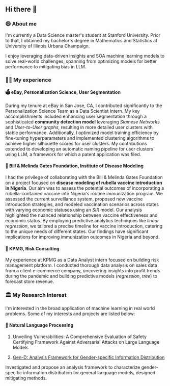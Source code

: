 ## Hi there 👋

<!--
**weianyin/weianyin** is a ✨ _special_ ✨ repository because its `README.md` (this file) appears on your GitHub profile.

Here are some ideas to get you started:

- 🔭 I’m currently working on ...
- 🌱 I’m currently learning ...
- 👯 I’m looking to collaborate on ...
- 🤔 I’m looking for help with ...
- 💬 Ask me about ...
- 📫 How to reach me: ...
- 😄 Pronouns: ...
- ⚡ Fun fact: ...
-->
### :smile: About me
I'm currently a Data Science master's student at Stanford University. Prior to that, I obtained my bachelor's degree in Mathematics and Statistics at University of Illinois Urbana Champaign.

I enjoy leveraging data-driven insights and SOA machine learning models to solve real-world challenges, spanning from optimizing models for better performance to mitigating bias in LLM.

### :running_woman: My experience
#### :ballot_box: eBay, Personalization Science, User Segmentation
During my tenure at eBay in San Jose, CA, I contributed significantly to the Personalization Science Team as a Data Scientist Intern. My key accomplishments included enhancing user segmentation through a sophisticated __community detection model__ leveraging _Siamese Networks_ and _User-to-User graphs_, resulting in more detailed user clusters with stable performance. Additionally, I optimized model training efficiency by fine-tuning hyperparameters and implemented clustering algorithms to achieve higher silhouette scores for user clusters. My contributions extended to developing an automatic naming pipeline for user clusters using LLM, a framework for which a patent application was filed.

#### :syringe: Bill & Melinda Gates Foundation, Institute of Disease Modeling
I had the privilege of collaborating with the Bill & Melinda Gates Foundation on a project focused on __disease modeling of rubella vaccine introduction in Nigeria__. Our aim was to assess the potential outcomes of incorporating a rubella-contained vaccine into Nigeria's routine immunization program. We assessed the current surveillance system, proposed new vaccine introduction strategies, and modeled vaccination scenarios across states with varying economic statuses using an _SIR_ model. Our analysis highlighted the nuanced relationship between vaccine effectiveness and economic status. By employing predictive analytics techniques like _linear regression_, we tailored a precise timeline for vaccine introduction, catering to the unique needs of different states. Our findings have significant implications for improving immunization outcomes in Nigeria and beyond.

#### :necktie: KPMG, Risk Consulting
My experience at KPMG as a Data Analyst intern focused on building risk management platform. I conducted thorough data analysis on sales data from a client e-commerce company, uncovering insights into profit trends during the pandemic and building predictive models (_regression_, _tree_) to forecast store revenue.

### :classical_building:	My Research Interest
I'm interested in the broad application of machine learning in real world problems. Some of my interests and projects are listed below:

#### :mag_right: Natural Language Processing
1. Unveiling Vulnerabilities: A Comprehensive Evaluation of Safety Certifying Framework Against Adversarial Attacks on Large Language Models

2. [Gen-D: Analysis Framework for Gender-specific Information Distribution](https://github.com/Avery7Li/CS224U-Gen-D/tree/main)

Investigated and propose an analysis framework to characterize gender-specific information distribution for general language models, designed mitigating methods. 
   


